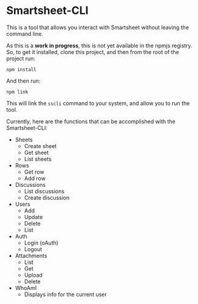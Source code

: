 # Smartsheet-CLI
This is a tool that allows you interact with Smartsheet without leaving the command line.

As this is a **work in progress**, this is not yet available in the npmjs registry. So, to get it installed, clone this project, and then from the root of the project run: 

    npm install

And then run:

    npm link

This will link the `sscli` command to your system, and allow you to run the tool.

Currently, here are the functions that can be accomplished with the Smartsheet-CLI:

* Sheets
    * Create sheet
    * Get sheet
    * List sheets
* Rows
    * Get row
    * Add row
* Discussions
    * List discussions
    * Create discussion
* Users
    * Add
    * Update
    * Delete
    * List
* Auth
    * Login (oAuth)
    * Logout
* Attachments
    * List
    * Get
    * Upload
    * Delete
* WhoAmI
    * Displays info for the current user